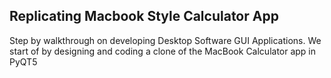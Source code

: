 ## Replicating Macbook Style Calculator App

Step by walkthrough on developing Desktop Software GUI Applications.  We start  of by designing and coding a  clone of the MacBook Calculator app in PyQT5
